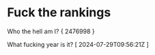 # Fuck the rankings

Who the hell am I?
{ 2476998 }

What fucking year is it?
[ 2024-07-29T09:56:21Z ]
